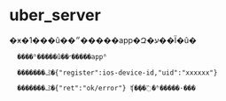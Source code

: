 # uber_server

�ӿ�1���û��״�����app�Զ�ע��Ϊ�û�

      ����ʱ�����û��״�����appʱ

      �������ݣ�{"register":ios-device-id,"uid":"xxxxxx"}

      �������ݣ�{"ret":"ok/error"} ʧ�ܻ��߳�ʱ�����·���
